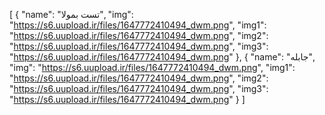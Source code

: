 [
  {
    "name": "تست بمولا",
    "img": "https://s6.uupload.ir/files/1647772410494_dwm.png",
    "img1": "https://s6.uupload.ir/files/1647772410494_dwm.png",
    "img2": "https://s6.uupload.ir/files/1647772410494_dwm.png",
    "img3": "https://s6.uupload.ir/files/1647772410494_dwm.png"
  },
  {
    "name": "جابله",
    "img": "https://s6.uupload.ir/files/1647772410494_dwm.png",
    "img1": "https://s6.uupload.ir/files/1647772410494_dwm.png",
    "img2": "https://s6.uupload.ir/files/1647772410494_dwm.png",
    "img3": "https://s6.uupload.ir/files/1647772410494_dwm.png"
  }
]

